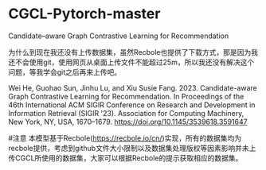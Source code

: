 # CGCL-Pytorch-master
Candidate–aware Graph Contrastive Learning for Recommendation

为什么到现在我还没有上传数据集，虽然Recbole也提供了下载方式，那是因为我还不会使用git，使用网页从桌面上传文件不能超过25m，所以我还没有解决这个问题，等我学会git之后再来上传吧。

Wei He, Guohao Sun, Jinhu Lu, and Xiu Susie Fang. 2023. Candidate-aware Graph Contrastive Learning for Recommendation. In Proceedings of the 46th International ACM SIGIR Conference on Research and Development in Information Retrieval (SIGIR '23). Association for Computing Machinery, New York, NY, USA, 1670–1679. https://doi.org/10.1145/3539618.3591647

#注意
本模型基于Recbole(https://recbole.io/cn/)实现，所有的数据集均为recbole提供，考虑到github文件大小限制以及数据集处理版权等因素影响并未上传CGCL所使用的数据集，大家可以根据Recbole的提示获取相应的数据集。
